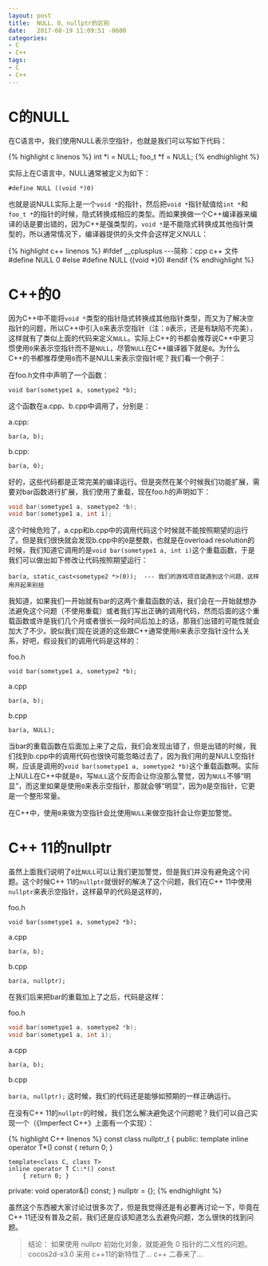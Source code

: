 ```yaml
---
layout: post
title:  NULL、0、nullptr的区别
date:   2017-08-19 11:09:51 -0600
categories: 
- C
- C++
tags:
- C
- C++
---
```


# C的NULL #

在C语言中，我们使用NULL表示空指针，也就是我们可以写如下代码：

{% highlight c linenos %}
int *i = NULL;
foo_t *f = NULL;
{% endhighlight %}

实际上在C语言中，NULL通常被定义为如下：

`#define NULL ((void *)0)`

也就是说NULL实际上是一个`void *`的指针，然后把`void *`指针赋值给`int *`和`foo_t *`的指针的时候，隐式转换成相应的类型。而如果换做一个C++编译器来编译的话是要出错的，因为C++是强类型的，`void *`是不能隐式转换成其他指针类型的，所以通常情况下，编译器提供的头文件会这样定义NULL：

{% highlight c++ linenos %}
#ifdef __cplusplus ---简称：cpp c++ 文件
#define NULL 0
#else
#define NULL ((void *)0)
#endif
{% endhighlight %}

# C++的0 #

因为C++中不能将`void *`类型的指针隐式转换成其他指针类型，而又为了解决空指针的问题，所以C++中引入`0`来表示空指针（注：`0`表示，还是有缺陷不完美），这样就有了类似上面的代码来定义`NULL`。实际上C++的书都会推荐说C++中更习惯使用`0`来表示空指针而不是`NULL`，尽管`NULL`在C++编译器下就是`0`。为什么C++的书都推荐使用`0`而不是NULL来表示空指针呢？我们看一个例子：

在foo.h文件中声明了一个函数：

`void bar(sometype1 a, sometype2 *b);`

这个函数在a.cpp、b.cpp中调用了，分别是：

a.cpp:

`bar(a, b);`

b.cpp:

`bar(a, 0);`

好的，这些代码都是正常完美的编译运行。但是突然在某个时候我们功能扩展，需要对bar函数进行扩展，我们使用了重载，现在foo.h的声明如下：

```C++
void bar(sometype1 a, sometype2 *b);
void bar(sometype1 a, int i);
```

这个时候危险了，a.cpp和b.cpp中的调用代码这个时候就不能按照期望的运行了。但是我们很快就会发现b.cpp中的`0`是整数，也就是在overload resolution的时候，我们知道它调用的是`void bar(sometype1 a, int i)`这个重载函数，于是我们可以做出如下修改让代码按照期望运行：

`bar(a, static_cast<sometype2 *>(0));  --- 我们的游戏项目就遇到这个问题，这样用开起来别扭`

我知道，如果我们一开始就有bar的这两个重载函数的话，我们会在一开始就想办法避免这个问题（不使用重载）或者我们写出正确的调用代码，然而后面的这个重载函数或许是我们几个月或者很长一段时间后加上的话，那我们出错的可能性就会加大了不少。貌似我们现在说道的这些跟C++通常使用`0`来表示空指针没什么关系，好吧，假设我们的调用代码是这样的：

foo.h

`void bar(sometype1 a, sometype2 *b);`

a.cpp

`bar(a, b);`

b.cpp

`bar(a, NULL);`

当bar的重载函数在后面加上来了之后，我们会发现出错了，但是出错的时候，我们找到b.cpp中的调用代码也很快可能忽略过去了，因为我们用的是NULL空指针啊，应该是调用的`void bar(sometype1 a, sometype2 *b)`这个重载函数啊。实际上NULL在C++中就是`0`，写`NULL`这个反而会让你没那么警觉，因为`NULL`不够“明显”，而这里如果是使用`0`来表示空指针，那就会够“明显”，因为`0`是空指针，它更是一个整形常量。

在C++中，使用`0`来做为空指针会比使用`NULL`来做空指针会让你更加警觉。

# C++ 11的nullptr #

虽然上面我们说明了`0`比`NULL`可以让我们更加警觉，但是我们并没有避免这个问题。这个时候C++ 11的`nullptr`就很好的解决了这个问题，我们在C++ 11中使用`nullptr`来表示空指针，这样最早的代码是这样的，

foo.h

`void bar(sometype1 a, sometype2 *b);`

a.cpp

`bar(a, b);`

b.cpp

`bar(a, nullptr);`

在我们后来把bar的重载加上了之后，代码是这样：

foo.h

```C++
void bar(sometype1 a, sometype2 *b);
void bar(sometype1 a, int i);
```

a.cpp

`bar(a, b);`

b.cpp

`bar(a, nullptr);`
这时候，我们的代码还是能够如预期的一样正确运行。

在没有C++ 11的`nullptr`的时候，我们怎么解决避免这个问题呢？我们可以自己实现一个（《Imperfect C++》上面有一个实现）：

{% highlight C++ linenos %}
const
class nullptr_t
{
public:
    template<class T>
    inline operator T*() const
        { return 0; }

    template<class C, class T>
    inline operator T C::*() const
        { return 0; }
 
private:
    void operator&() const;
} nullptr = {};
{% endhighlight %}

虽然这个东西被大家讨论过很多次了，但是我觉得还是有必要再讨论一下，毕竟在C++ 11还没有普及之前，我们还是应该知道怎么去避免问题，怎么很快的找到问题。

>结论：  如果使用 nullptr 初始化对象，就能避免 0 指针的二义性的问题。  cocos2d-x3.0 采用 c++11的新特性了... c++ 二春来了...